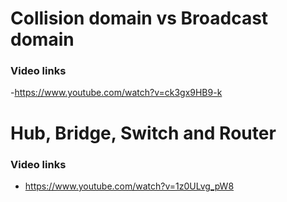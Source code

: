 
# Collision domain vs Broadcast domain

### Video links
-https://www.youtube.com/watch?v=ck3gx9HB9-k

# Hub, Bridge, Switch and Router

### Video links
- https://www.youtube.com/watch?v=1z0ULvg_pW8

